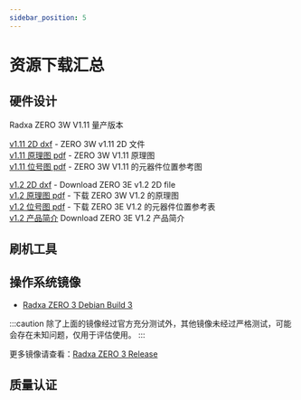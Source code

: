 ```yaml
---
sidebar_position: 5
---
```


# 资源下载汇总

## 硬件设计

<Tabs queryString="hardware info download">
<TabItem value="ZERO 3W">

Radxa ZERO 3W V1.11 量产版本

[v1.11 2D dxf](https://dl.radxa.com/zero3/docs/hw/3w/radxa_zero_3w_2d_dxf.zip) - ZERO 3W v1.11 2D 文件  
[v1.11 原理图 pdf](https://dl.radxa.com/zero3/docs/hw/3w/radxa_zero_3w_v1110_schematic.pdf) - ZERO 3W V1.11 原理图  
[v1.11 位号图 pdf](https://dl.radxa.com/zero3/docs/hw/3w/radxa_zero_3w_v1110_smb.zip) - ZERO 3W V1.11 的元器件位置参考图

</TabItem>
<TabItem value="ZERO 3E">

[v1.2 2D dxf](https://dl.radxa.com/zero3/docs/hw/3e/radxa_zero_3e_v1200_2d.zip) - Download ZERO 3E v1.2 2D file  
[v1.2 原理图 pdf](https://dl.radxa.com/zero3/docs/hw/3e/radxa_zero_3e_v1200_schematic.pdf) - 下载 ZERO 3W V1.2 的原理图  
[v1.2 位号图 pdf](https://dl.radxa.com/zero3/docs/hw/3e/radxa_zero_3e_v1200_components_placement_map.zip) - 下载 ZERO 3E V1.2 的元器件位置参考表  
[v1.2 产品简介](https://dl.radxa.com/zero3/docs/hw/3e/radxa_zero_3e_product_brief_Revision_1.1.pdf) Download ZERO 3E V1.2 产品简介

</TabItem>
</Tabs>

## 刷机工具

## 操作系统镜像

- [Radxa ZERO 3 Debian Build 3](https://github.com/radxa-build/radxa-zero3/releases/download/b3/radxa-zero3_debian_bullseye_xfce_b3.img.xz)

:::caution
除了上面的镜像经过官方充分测试外，其他镜像未经过严格测试，可能会存在未知问题，仅用于评估使用。
:::

更多镜像请查看：[Radxa ZERO 3 Release](https://github.com/radxa-build/radxa-zero3/releases/latest)

## 质量认证
